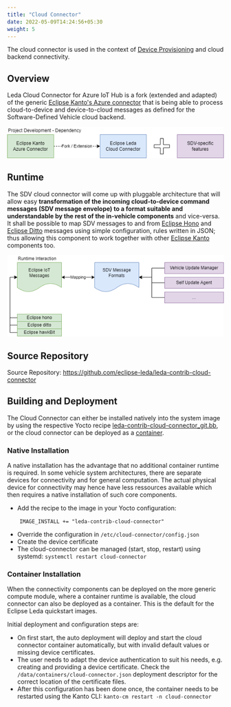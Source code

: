```yaml
---
title: "Cloud Connector"
date: 2022-05-09T14:24:56+05:30
weight: 5
---
```


The cloud connector is used in the context of [Device Provisioning](/leda/docs/device-provisioning/) and cloud backend connectivity.

## Overview

Leda Cloud Connector for Azure IoT Hub is a fork (extended and adapted) of the generic [Eclipse Kanto's Azure connector](https://github.com/eclipse-kanto/azure-connector) that is being able to process cloud-to-device and device-to-cloud messages as defined for the Software-Defined Vehicle cloud backend.

![Cloud Connector Fork Relationship](./cloud-connector-fork.png)

## Runtime

The SDV cloud connector will come up with pluggable architecture that will allow easy **transformation of the incoming cloud-to-device command messages (SDV message envelope) to a format suitable and understandable by the rest of the in-vehicle components** and vice-versa. It shall be possible to map SDV messages to and from [Eclipse Hono](https://www.eclipse.org/hono/docs/concepts/connecting-devices/) and [Eclipse Ditto](https://www.eclipse.org/ditto/) messages using simple configuration, rules written in JSON; thus allowing this component to work together with other [Eclipse Kanto](https://websites.eclipseprojects.io/kanto/) components too.

![Cloud Connector Runtime View](./cloud-connector-runtime.png)

## Source Repository

Source Repository: <https://github.com/eclipse-leda/leda-contrib-cloud-connector>

## Building and Deployment

The Cloud Connector can either be installed natively into the system image by using the respective Yocto recipe [leda-contrib-cloud-connector_git.bb](https://github.com/eclipse-leda/meta-leda/blob/main/meta-leda-components/recipes-sdv/eclipse-leda/leda-contrib-cloud-connector_git.bb), or the cloud connector can be deployed as a [container](https://github.com/eclipse-leda/leda-contrib-cloud-connector/pkgs/container/leda-contrib-cloud-connector%2Fcloudconnector).

### Native Installation

A native installation has the advantage that no additional container runtime is required. In some vehicle system architectures, there are separate devices for connectivity and for general computation. The actual physical device for connectivity may hence have less ressources available which then requires a native installation of such core components.

- Add the recipe to the image in your Yocto configuration:

```
    IMAGE_INSTALL += "leda-contrib-cloud-connector"
```

- Override the configuration in `/etc/cloud-connector/config.json`
- Create the device certificate
- The cloud-connector can be managed (start, stop, restart) using systemd: `systemctl restart cloud-connector`

### Container Installation

When the connectivity components can be deployed on the more generic compute module, where a container runtime is available, the cloud connector can also be deployed as a container. This is the default for the Eclipse Leda quickstart images.

Initial deployment and configuration steps are:

- On first start, the auto deployment will deploy and start the cloud connector container automatically, but with invalid default values or missing device certificates.
- The user needs to adapt the device authentication to suit his needs, e.g. creating and providing a device certificate. Check the `/data/containers/cloud-connector.json` deployment descriptor for the correct location of the certificate files.
- After this configuration has been done once, the container needs to be restarted using the Kanto CLI: `kanto-cm restart -n cloud-connector`
